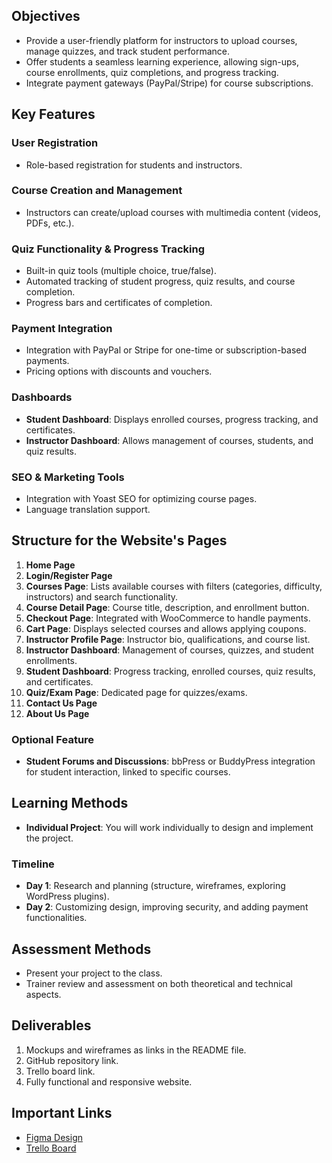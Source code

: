  
## Objectives
- Provide a user-friendly platform for instructors to upload courses, manage quizzes, and track student performance.
- Offer students a seamless learning experience, allowing sign-ups, course enrollments, quiz completions, and progress tracking.
- Integrate payment gateways (PayPal/Stripe) for course subscriptions.

## Key Features
### User Registration
- Role-based registration for students and instructors.

### Course Creation and Management
- Instructors can create/upload courses with multimedia content (videos, PDFs, etc.).

### Quiz Functionality & Progress Tracking
- Built-in quiz tools (multiple choice, true/false).
- Automated tracking of student progress, quiz results, and course completion.
- Progress bars and certificates of completion.

### Payment Integration
- Integration with PayPal or Stripe for one-time or subscription-based payments.
- Pricing options with discounts and vouchers.

### Dashboards
- **Student Dashboard**: Displays enrolled courses, progress tracking, and certificates.
- **Instructor Dashboard**: Allows management of courses, students, and quiz results.

### SEO & Marketing Tools
- Integration with Yoast SEO for optimizing course pages.
- Language translation support.

## Structure for the Website's Pages
1. **Home Page**
2. **Login/Register Page**
3. **Courses Page**: Lists available courses with filters (categories, difficulty, instructors) and search functionality.
4. **Course Detail Page**: Course title, description, and enrollment button.
5. **Checkout Page**: Integrated with WooCommerce to handle payments.
6. **Cart Page**: Displays selected courses and allows applying coupons.
7. **Instructor Profile Page**: Instructor bio, qualifications, and course list.
8. **Instructor Dashboard**: Management of courses, quizzes, and student enrollments.
9. **Student Dashboard**: Progress tracking, enrolled courses, quiz results, and certificates.
10. **Quiz/Exam Page**: Dedicated page for quizzes/exams.
11. **Contact Us Page**
12. **About Us Page**

### Optional Feature
- **Student Forums and Discussions**: bbPress or BuddyPress integration for student interaction, linked to specific courses.

## Learning Methods
- **Individual Project**: You will work individually to design and implement the project.

### Timeline
- **Day 1**: Research and planning (structure, wireframes, exploring WordPress plugins).
- **Day 2**: Customizing design, improving security, and adding payment functionalities.

## Assessment Methods
- Present your project to the class.
- Trainer review and assessment on both theoretical and technical aspects.

## Deliverables
1. Mockups and wireframes as links in the README file.
2. GitHub repository link.
3. Trello board link.
4. Fully functional and responsive website.

## Important Links
- [Figma Design](https://www.figma.com/design/DFd7s6HxJHhnWpXYsIWejr/Untitled?t=hNjxtQ0d7xsQniZq-1)
- [Trello Board](https://trello.com/invite/b/6718ca1d2e700e0e988beaf0/ATTIcf65e4f26fabaea8c44fe877c75cc137D2B3A1FD/lms)
